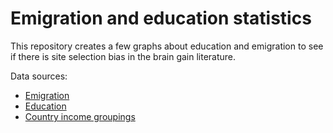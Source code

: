# Emigration and education statistics

This repository creates a few graphs about education and emigration to see if there is site selection bias in the brain gain literature.

Data sources:

* [Emigration](https://data.worldbank.org/indicator/SM.POP.NETM)
* [Education](https://data.worldbank.org/indicator/SE.TER.ENRR)
* [Country income groupings](https://datahelpdesk.worldbank.org/knowledgebase/articles/906519-world-bank-country-and-lending-groups?_gl=1*ife65v*_gcl_au*MjA4NDE4MzkxNS4xNzI1MTc2NjQx)